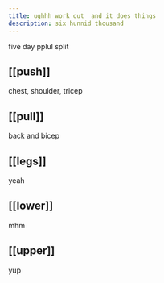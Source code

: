 ```yaml
---
title: ughhh work out  and it does things
description: six hunnid thousand
---
```


five day pplul split <br>

## [[push]] <br>

chest, shoulder, tricep

## [[pull]] <br>

back and bicep

## [[legs]] <br>

yeah

## [[lower]] <br>

mhm

## [[upper]] <br>

yup
